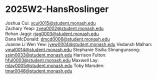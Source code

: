 # 2025W2-HansRoslinger

Joshua Cui: xcui0015@student.monash.edu  
Zachary Yeap: zyea0002@student.monash.edu  
Rohan Jaggi: rjag0003@student.monash.edu  
Dana McDonald: dmcd0006@student.monash.edu  
Joanne Li Wen Yew: jyew0004@student.monash.edu
Vedansh Malhan: vmal0014@student.monash.edu
Stephanie Sisilia SImangunsong: ssim0033@student.monash.edu
Harrison Fulton: hful0003@student.monash.edu
Maxwell Lay: mlay0005@student.monash.edu
Toby Marsden: tmar0048@student.monash.edu
